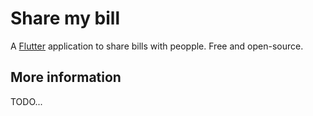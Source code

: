 # Share my bill

A [Flutter](https://flutter.dev/) application to share bills with peopple. Free and open-source.

## More information

TODO...
